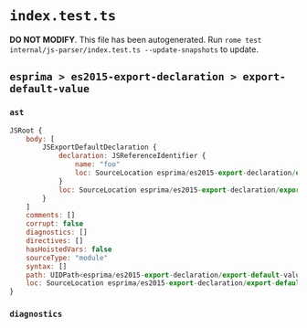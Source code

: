 # `index.test.ts`

**DO NOT MODIFY**. This file has been autogenerated. Run `rome test internal/js-parser/index.test.ts --update-snapshots` to update.

## `esprima > es2015-export-declaration > export-default-value`

### `ast`

```javascript
JSRoot {
	body: [
		JSExportDefaultDeclaration {
			declaration: JSReferenceIdentifier {
				name: "foo"
				loc: SourceLocation esprima/es2015-export-declaration/export-default-value/input.js 1:15-1:18 (foo)
			}
			loc: SourceLocation esprima/es2015-export-declaration/export-default-value/input.js 1:0-1:19
		}
	]
	comments: []
	corrupt: false
	diagnostics: []
	directives: []
	hasHoistedVars: false
	sourceType: "module"
	syntax: []
	path: UIDPath<esprima/es2015-export-declaration/export-default-value/input.js>
	loc: SourceLocation esprima/es2015-export-declaration/export-default-value/input.js 1:0-2:0
}
```

### `diagnostics`

```

```
